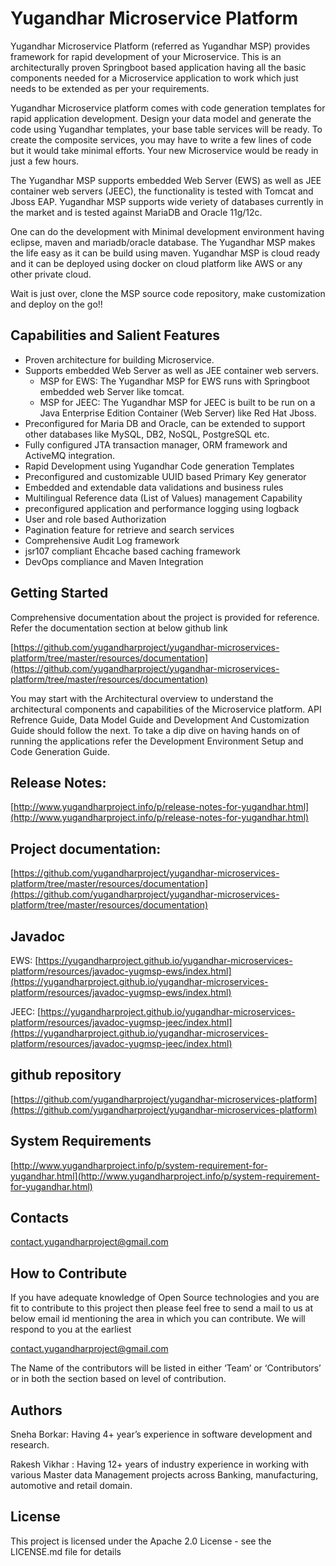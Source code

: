 
# Yugandhar Microservice Platform

Yugandhar Microservice Platform (referred as Yugandhar MSP) provides framework for rapid development of your Microservice. This is an architecturally proven Springboot based application having all the basic components needed for a Microservice application to work which just needs to be extended as per your requirements.

Yugandhar Microservice platform comes with code generation templates for rapid application development. Design your data model and generate the code using Yugandhar templates, your base table services will be ready. To create the composite services, you may have to write a few lines of code but it would take minimal efforts. Your new Microservice would be ready in just a few hours.

The Yugandhar MSP supports embedded Web Server (EWS) as well as JEE container web servers (JEEC), the functionality is tested with Tomcat and Jboss EAP. Yugandhar MSP supports wide veriety of databases currently in the market and is tested against MariaDB and Oracle 11g/12c.

One can do the development with Minimal development environment having eclipse, maven and mariadb/oracle database. The Yugandhar MSP makes the life easy as it can be build using maven. Yugandhar MSP is cloud ready and it can be deployed using docker on cloud platform like AWS or any other private cloud.

Wait is just over, clone the MSP source code repository, make customization and deploy on the go!!

## Capabilities and Salient Features
- Proven architecture for building Microservice.
- Supports embedded Web Server as well as JEE container web servers. 
	- MSP for EWS: The Yugandhar MSP for EWS runs with Springboot embedded web Server like tomcat.
	- MSP for JEEC: The Yugandhar MSP for JEEC is built to be run on a Java Enterprise Edition Container (Web Server) like Red Hat Jboss.
- Preconfigured for Maria DB and Oracle, can be extended to support other databases like MySQL, DB2, NoSQL, PostgreSQL etc.
- Fully configured JTA transaction manager, ORM framework and ActiveMQ integration.
- Rapid Development using Yugandhar Code generation Templates
- Preconfigured and customizable UUID based Primary Key generator
- Embedded and extendable data validations and business rules
- Multilingual Reference data (List of Values) management Capability
- preconfigured application and performance logging using logback
- User and role based Authorization
- Pagination feature for retrieve and search services
- Comprehensive Audit Log framework
- jsr107 compliant Ehcache based caching framework
- DevOps compliance and Maven Integration

## Getting Started

Comprehensive documentation about the project is provided for reference. Refer the documentation section at below github link

[https://github.com/yugandharproject/yugandhar-microservices-platform/tree/master/resources/documentation](https://github.com/yugandharproject/yugandhar-microservices-platform/tree/master/resources/documentation)

You may start with the Architectural overview to understand the architectural components and capabilities of the Microservice platform. API Refrence Guide, Data Model Guide and Development And Customization Guide should follow the next. To take a dip dive on having hands on of running the applications refer the Development Environment Setup and Code Generation Guide.

## Release Notes:  
[http://www.yugandharproject.info/p/release-notes-for-yugandhar.html](http://www.yugandharproject.info/p/release-notes-for-yugandhar.html)

## Project documentation:  
[https://github.com/yugandharproject/yugandhar-microservices-platform/tree/master/resources/documentation](https://github.com/yugandharproject/yugandhar-microservices-platform/tree/master/resources/documentation)

## Javadoc

EWS: [https://yugandharproject.github.io/yugandhar-microservices-platform/resources/javadoc-yugmsp-ews/index.html](https://yugandharproject.github.io/yugandhar-microservices-platform/resources/javadoc-yugmsp-ews/index.html)

JEEC: [https://yugandharproject.github.io/yugandhar-microservices-platform/resources/javadoc-yugmsp-jeec/index.html](https://yugandharproject.github.io/yugandhar-microservices-platform/resources/javadoc-yugmsp-jeec/index.html)

## github repository

[https://github.com/yugandharproject/yugandhar-microservices-platform](https://github.com/yugandharproject/yugandhar-microservices-platform)

## System Requirements

[http://www.yugandharproject.info/p/system-requirement-for-yugandhar.html](http://www.yugandharproject.info/p/system-requirement-for-yugandhar.html)

## Contacts

[contact.yugandharproject@gmail.com](mailto:support@yugandharproject.com)

## How to Contribute

If you have adequate knowledge of Open Source technologies and you are fit to contribute to this project then please feel free to send a mail to us at below email id mentioning the area in which you can contribute. We will respond to you at the earliest

[contact.yugandharproject@gmail.com](mailto:support@yugandharproject.com)

The Name of the contributors will be listed in either ‘Team’ or ‘Contributors’ or in both the section based on level of contribution.

## Authors

Sneha Borkar: Having 4+ year’s experience in software development and research.

Rakesh Vikhar : Having 12+ years of industry experience in working with various Master data Management projects across Banking, manufacturing, automotive and  retail domain.

## License

This project is licensed under the Apache 2.0 License - see the LICENSE.md file for details
